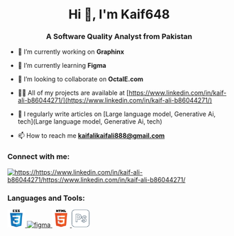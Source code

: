 <h1 align="center">Hi 👋, I'm Kaif648</h1>
<h3 align="center">A Software Quality Analyst from Pakistan</h3>

- 🔭 I’m currently working on **Graphinx**

- 🌱 I’m currently learning **Figma**

- 👯 I’m looking to collaborate on **OctalE.com**

- 👨‍💻 All of my projects are available at [https://www.linkedin.com/in/kaif-ali-b86044271/](https://www.linkedin.com/in/kaif-ali-b86044271/)

- 📝 I regularly write articles on [Large language model, Generative Ai, tech](Large language model, Generative Ai, tech)

- 📫 How to reach me **kaifalikaifali888@gmail.com**

<h3 align="left">Connect with me:</h3>
<p align="left">
<a href="https://linkedin.com/in/https://https://www.linkedin.com/in/kaif-ali-b86044271/https://www.linkedin.com/in/kaif-ali-b86044271/" target="blank"><img align="center" src="https://raw.githubusercontent.com/rahuldkjain/github-profile-readme-generator/master/src/images/icons/Social/linked-in-alt.svg" alt="https://https://www.linkedin.com/in/kaif-ali-b86044271/https://www.linkedin.com/in/kaif-ali-b86044271/" height="30" width="40" /></a>
</p>

<h3 align="left">Languages and Tools:</h3>
<p align="left"> <a href="https://www.w3schools.com/css/" target="_blank" rel="noreferrer"> <img src="https://raw.githubusercontent.com/devicons/devicon/master/icons/css3/css3-original-wordmark.svg" alt="css3" width="40" height="40"/> </a> <a href="https://www.figma.com/" target="_blank" rel="noreferrer"> <img src="https://www.vectorlogo.zone/logos/figma/figma-icon.svg" alt="figma" width="40" height="40"/> </a> <a href="https://www.w3.org/html/" target="_blank" rel="noreferrer"> <img src="https://raw.githubusercontent.com/devicons/devicon/master/icons/html5/html5-original-wordmark.svg" alt="html5" width="40" height="40"/> </a> <a href="https://www.photoshop.com/en" target="_blank" rel="noreferrer"> <img src="https://raw.githubusercontent.com/devicons/devicon/master/icons/photoshop/photoshop-line.svg" alt="photoshop" width="40" height="40"/> </a> </p>


